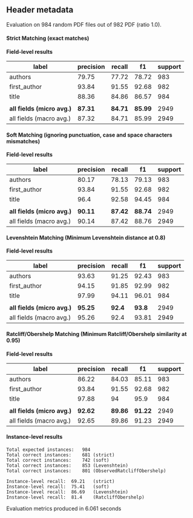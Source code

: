 ## Header metadata

Evaluation on 984 random PDF files out of 982 PDF (ratio 1.0).

#### Strict Matching (exact matches)

**Field-level results**

| label                       | precision | recall    | f1        | support |
|-----------------------------|-----------|-----------|-----------|---------|
| authors                     | 79.75     | 77.72     | 78.72     | 983     |
| first_author                | 93.84     | 91.55     | 92.68     | 982     |
| title                       | 88.36     | 84.86     | 86.57     | 984     |
|                             |           |           |           |         |
| **all fields (micro avg.)** | **87.31** | **84.71** | **85.99** | 2949    |
| all fields (macro avg.)     | 87.32     | 84.71     | 85.99     | 2949    |

#### Soft Matching (ignoring punctuation, case and space characters mismatches)

**Field-level results**

| label                       | precision | recall    | f1        | support |
|-----------------------------|-----------|-----------|-----------|---------|
| authors                     | 80.17     | 78.13     | 79.13     | 983     |
| first_author                | 93.84     | 91.55     | 92.68     | 982     |
| title                       | 96.4      | 92.58     | 94.45     | 984     |
|                             |           |           |           |         |
| **all fields (micro avg.)** | **90.11** | **87.42** | **88.74** | 2949    |
| all fields (macro avg.)     | 90.14     | 87.42     | 88.76     | 2949    |

#### Levenshtein Matching (Minimum Levenshtein distance at 0.8)

**Field-level results**

| label                       | precision | recall   | f1       | support |
|-----------------------------|-----------|----------|----------|---------|
| authors                     | 93.63     | 91.25    | 92.43    | 983     |
| first_author                | 94.15     | 91.85    | 92.99    | 982     |
| title                       | 97.99     | 94.11    | 96.01    | 984     |
|                             |           |          |          |         |
| **all fields (micro avg.)** | **95.25** | **92.4** | **93.8** | 2949    |
| all fields (macro avg.)     | 95.26     | 92.4     | 93.81    | 2949    |

#### Ratcliff/Obershelp Matching (Minimum Ratcliff/Obershelp similarity at 0.95)

**Field-level results**

| label                       | precision | recall    | f1        | support |
|-----------------------------|-----------|-----------|-----------|---------|
| authors                     | 86.22     | 84.03     | 85.11     | 983     |
| first_author                | 93.84     | 91.55     | 92.68     | 982     |
| title                       | 97.88     | 94        | 95.9      | 984     |
|                             |           |           |           |         |
| **all fields (micro avg.)** | **92.62** | **89.86** | **91.22** | 2949    |
| all fields (macro avg.)     | 92.65     | 89.86     | 91.23     | 2949    |

#### Instance-level results

```
Total expected instances: 	984
Total correct instances: 	681 (strict) 
Total correct instances: 	742 (soft) 
Total correct instances: 	853 (Levenshtein) 
Total correct instances: 	801 (ObservedRatcliffObershelp) 

Instance-level recall:	69.21	(strict) 
Instance-level recall:	75.41	(soft) 
Instance-level recall:	86.69	(Levenshtein) 
Instance-level recall:	81.4	(RatcliffObershelp) 
```

Evaluation metrics produced in 6.061 seconds
